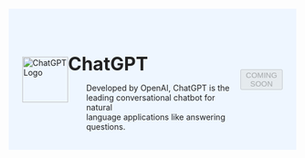 #

<div class="header">
  <div class="inner">
    <img src="/static/images/logos/chatgpt-logo.png" alt="ChatGPT Logo">
    <div>
      <h1 style="color: #222;">ChatGPT</h1>
      <p style="padding-left: 2rem; margin-bottom: 0; color: #222;">Developed by OpenAI, ChatGPT is the leading conversational chatbot for natural <br>language applications like answering questions.</p>
    </div>
  </div>
  <button class="btn-orange-lg" disabled>COMING SOON</button>
</div>

<style>
  /* Headers */
  .header {
    display: flex;
    align-items: center;
    justify-content: space-between;
    padding: 2rem 1.5rem;
    margin-bottom: 2rem;
    background-color: #eef6ff;
  }
  .header .inner {
    display: flex;
    align-items: center;
    justify-content: start;
  }
  .header img {
    width: 80px;
  }
  .header h1 {
    margin-left: 0;
    font-size: 2rem;
    margin-bottom: 0.25rem;
  }
  .header p {
    padding-left: 2rem;
    margin-bottom: 0;
  }
</style>